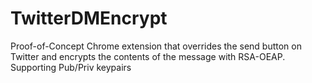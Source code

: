 # TwitterDMEncrypt
Proof-of-Concept Chrome extension that overrides the send button on Twitter and encrypts the contents of the message with RSA-OEAP. Supporting Pub/Priv keypairs
